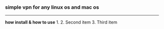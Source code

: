 ### simple vpn for any linux os and mac os 
----------------------------------------
**how install & how to use**
1. 
2. Second item
3. Third item
